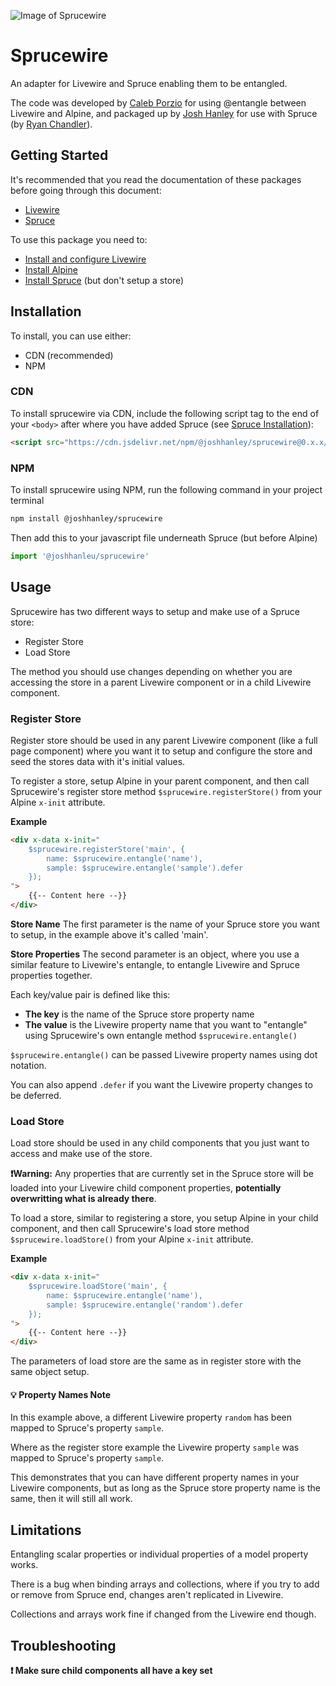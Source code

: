 ![Image of Sprucewire](https://github.com/joshhanley/sprucewire/blob/main/art/Sprucewire.png)

# Sprucewire

An adapter for Livewire and Spruce enabling them to be entangled.

The code was developed by [Caleb Porzio](https://github.com/calebporzio) for using @entangle between Livewire and Alpine, and packaged up by [Josh Hanley](https://github.com/joshhanley) for use with Spruce (by [Ryan Chandler](https://github.com/ryangjchandler)).

## Getting Started

It's recommended that you read the documentation of these packages before going through this document:

- [Livewire](https://laravel-livewire.com/docs)
- [Spruce](https://docs.ryangjchandler.co.uk/spruce)

To use this package you need to:

- [Install and configure Livewire](https://laravel-livewire.com/docs/2.x/installation)
- [Install Alpine](https://github.com/alpinejs/alpine#install)
- [Install Spruce](https://docs.ryangjchandler.co.uk/spruce/installation) (but don't setup a store)

## Installation

To install, you can use either:

 - CDN (recommended)
 - NPM

### CDN

To install sprucewire via CDN, include the following script tag to the end of your `<body>` after where you have added Spruce (see [Spruce Installation](https://docs.ryangjchandler.co.uk/spruce/installation#npm-recommended)):

```html
<script src="https://cdn.jsdelivr.net/npm/@joshhanley/sprucewire@0.x.x/dist/sprucewire.umd.js"></script>
```

### NPM

To install sprucewire using NPM, run the following command in your project terminal

```bash
npm install @joshhanley/sprucewire
```

Then add this to your javascript file underneath Spruce (but before Alpine)

```js
import '@joshhanleu/sprucewire'
```

## Usage

Sprucewire has two different ways to setup and make use of a Spruce store:

- Register Store
- Load Store

The method you should use changes depending on whether you are accessing the store in a parent Livewire component or in a child Livewire component.

### Register Store

Register store should be used in any parent Livewire component (like a full page component) where you want it to setup and configure the store and seed the stores data with it's initial values.

To register a store, setup Alpine in your parent component, and then call Sprucewire's register store method  `$sprucewire.registerStore()` from your Alpine `x-init` attribute.

**Example**

```html
<div x-data x-init="
    $sprucewire.registerStore('main', {
        name: $sprucewire.entangle('name'),
        sample: $sprucewire.entangle('sample').defer
    });
">
    {{-- Content here --}}
</div>
```

**Store Name**
The first parameter is the name of your Spruce store you want to setup, in the example above it's called 'main'.

**Store Properties**
The second parameter is an object, where you use a similar feature to Livewire's entangle, to entangle Livewire and Spruce properties together.

Each key/value pair is defined like this:

- **The key** is the name of the Spruce store property name
- **The value** is the Livewire property name that you want to "entangle" using Sprucewire's own entangle method `$sprucewire.entangle()`

`$sprucewire.entangle()` can be passed Livewire property names using dot notation.

You can also append `.defer` if you want the Livewire property changes to be deferred.

### Load Store

Load store should be used in any child components that you just want to access and make use of the store.

**:exclamation:Warning:** Any properties that are currently set in the Spruce store will be loaded into your Livewire child component properties, **potentially overwritting what is already there**.

To load a store, similar to registering a store, you setup Alpine in your child component, and then call Sprucewire's load store method `$sprucewire.loadStore()` from your Alpine `x-init` attribute.

**Example**

```html
<div x-data x-init="
    $sprucewire.loadStore('main', {
        name: $sprucewire.entangle('name'),
        sample: $sprucewire.entangle('random').defer
    });
">
    {{-- Content here --}}
</div>
```

The parameters of load store are the same as in register store with the same object setup.

#### :bulb: **Property Names Note**

In this example above, a different Livewire property `random` has been mapped to Spruce's property `sample`.

Where as the register store example the Livewire property `sample` was mapped to Spruce's property `sample`.

This demonstrates that you can have different property names in your Livewire components, but as long as the Spruce store property name is the same, then it will still all work.


## Limitations

Entangling scalar properties or individual properties of a model property works.

There is a bug when binding arrays and collections, where if you try to add or remove from Spruce end, changes aren't replicated in Livewire.

Collections and arrays work fine if changed from the Livewire end though.

## Troubleshooting

**:exclamation: Make sure child components all have a key set**
